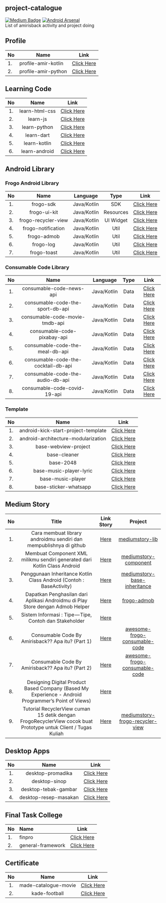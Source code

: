 ## project-catalogue
[![Medium Badge](https://img.shields.io/badge/-faisalamircs-black?style=flat-square&logo=Medium&logoColor=white&link=https://medium.com/@fiqryq)](https://medium.com/@faisalamircs)
[![Android Arsenal](https://img.shields.io/badge/Android%20Arsenal-amirisback-brightgreen.svg?style=flat-square)](https://android-arsenal.com/user/amirisback) <br>
List of amirisback activity and project doing

## Profile
| No  | Name                   | Link                                                            |
| --- | ---------------------- | --------------------------------------------------------------- |
| 1.  | profile-amir-kotlin    | [Click Here](https://github.com/amirisback/profile-amir-kotlin) |
| 2.  | profile-amir-python    | [Click Here](https://github.com/amirisback/profile-amir-python) |

## Learning Code
| No  | Name                | Link                                                                 |
|:---:|:-------------------:|:--------------------------------------------------------------------:|
| 1.  | learn-html-css      | [Click Here](https://github.com/amirisback/learn-html-css)           |
| 2.  | learn-js            | [Click Here](https://github.com/amirisback/learn-js)                 |
| 3.  | learn-python        | [Click Here](https://github.com/amirisback/learn-python)             |
| 4.  | learn-dart          | [Click Here](https://github.com/amirisback/learn-dart)               |
| 5.  | learn-kotlin        | [Click Here](https://github.com/amirisback/learn-kotlin)             |
| 6.  | learn-android       | [Click Here](https://github.com/amirisback/learn-android-playground) |

## Android Library

### Frogo Android Library
| No  | Name                | Language    | Type      | Link                                                            |
|:---:|:-------------------:|:-----------:|:---------:|:---------------------------------------------------------------:|
| 1.  | frogo-sdk           | Java/Kotlin | SDK       | [Click Here](https://github.com/amirisback/frogo-sdk)           |
| 2.  | frogo-ui-kit        | Java/Kotlin | Resources | [Click Here](https://github.com/amirisback/frogo-ui-kit)        |
| 3.  | frogo-recycler-view | Java/Kotlin | UI Widget | [Click Here](https://github.com/amirisback/frogo-recycler-view) |
| 4.  | frogo-notification  | Java/Kotlin | Util      | [Click Here](https://github.com/amirisback/frogo-notification)  |
| 5.  | frogo-admob         | Java/Kotlin | Util      | [Click Here](https://github.com/amirisback/frogo-admob-helper)  |
| 6.  | frogo-log           | Java/Kotlin | Util      | [Click Here](https://github.com/amirisback/frogo-log)           |
| 7.  | frogo-toast         | Java/Kotlin | Util      | [Click Here](https://github.com/amirisback/frogo-toast)         |

### Consumable Code Library
| No  | Name                                | Language    | Type | Link                                                                            |
|:---:|:-----------------------------------:|:-----------:|:----:|:-------------------------------------------------------------------------------:|
| 1.  | consumable-code-news-api            | Java/Kotlin | Data | [Click Here](https://github.com/amirisback/consumable-code-news-api)            |
| 2.  | consumable-code-the-sport-db-api    | Java/Kotlin | Data | [Click Here](https://github.com/amirisback/consumable-code-the-sport-db-api)    |
| 3.  | consumable-code-movie-tmdb-api      | Java/Kotlin | Data | [Click Here](https://github.com/amirisback/consumable-code-movie-tmdb-api)      |
| 4.  | consumable-code-pixabay-api         | Java/Kotlin | Data | [Click Here](https://github.com/amirisback/consumable-code-pixabay-api)         |
| 5.  | consumable-code-the-meal-db-api     | Java/Kotlin | Data | [Click Here](https://github.com/amirisback/consumable-code-the-meal-db-api)     |
| 6.  | consumable-code-the-cocktail-db-api | Java/Kotlin | Data | [Click Here](https://github.com/amirisback/consumable-code-the-cocktail-db-api) |
| 7.  | consumable-code-the-audio-db-api    | Java/Kotlin | Data | [Click Here](https://github.com/amirisback/consumable-code-the-audio-db-api)    |
| 8.  | consumable-code-covid-19-api        | Java/Kotlin | Data | [Click Here](https://github.com/amirisback/consumable-code-covid-19-api)        |

### Template
| No  | Name                                | Link                                                                            |
|:---:|:-----------------------------------:|:-------------------------------------------------------------------------------:|
| 1.  | android-kick-start-project-template | [Click Here](https://github.com/amirisback/android-kick-start-project-template) |
| 2.  | android-architecture-modularization | [Click Here](https://github.com/amirisback/android-architecture-modularization) |
| 3.  | base-webview-project                | [Click Here](https://github.com/amirisback/base-webview-project)                |
| 4.  | base-cleaner                        | [Click Here](https://github.com/amirisback/base-cleaner)                        |
| 5.  | base-2048                           | [Click Here](https://github.com/amirisback/base-2048)                           |
| 6.  | base-music-player-lyric             | [Click Here](https://github.com/amirisback/base-music-player-lyric)             |
| 7.  | base-music-player                   | [Click Here](https://github.com/amirisback/base-music-player)                   |
| 8.  | base-sticker-whatsapp               | [Click Here](https://github.com/amirisback/base-sticker-whatsapp)               |

## Medium Story
| No  | Title                                | Link Story       | Project      |
|:---:|:------------------------------------:|:----------------:|:------------:|
| 1.  | Cara membuat library androidmu sendiri dan mempublishnya di github | [Here](https://faisalamircs.medium.com/cara-membuat-library-androidmu-sendiri-dan-mempublishnya-di-github-38fe042035ef) | [mediumstory-lib](https://github.com/amirisback/mediumstory-lib) |
| 2.  | Membuat Component XML milikmu sendiri generated dari Kotlin Class Android | [Here](https://faisalamircs.medium.com/membuat-component-xml-milikmu-sendiri-generated-dari-kotlin-class-android-bc1a37a46814) | [mediumstory-component](https://github.com/amirisback/mediumstory-component) |
| 3.  | Penggunaan Inheritance Kotlin Class Android (Contoh : BaseActivity) | [Here](https://faisalamircs.medium.com/penggunaan-inheritance-kotlin-class-android-contoh-baseactivity-a103b44c00e4) | [mediumstory-base-inheritance](https://github.com/amirisback/mediumstory-base-inheritance) |
| 4.  | Dapatkan Penghasilan dari Aplikasi Androidmu di Play Store dengan Admob Helper | [Here](https://faisalamircs.medium.com/dapatkan-penghasilan-dari-aplikasi-androidmu-di-play-store-dengan-admob-helper-f21288de5071) | [frogo-admob](https://github.com/amirisback/frogo-admob) |
| 5.  | Sistem Informasi : Tipe — Tipe, Contoh dan Stakeholder | [Here](https://faisalamircs.medium.com/sistem-informasi-tipe-tipe-contoh-dan-stakeholder-5126a8d297f) |  |
| 6.  | Consumable Code By Amirisback?? Apa itu? (Part 1) | [Here](https://faisalamircs.medium.com/consumable-code-by-amirisback-apa-itu-part-1-188627d559c0) | [awesome-frogo-consumable-code](https://github.com/amirisback/awesome-frogo-consumable-code) |
| 7.  | Consumable Code By Amirisback?? Apa itu? (Part 2) | [Here](https://faisalamircs.medium.com/consumable-code-by-amirisback-apa-itu-part-2-7d95b258c7a5) | [awesome-frogo-consumable-code](https://github.com/amirisback/awesome-frogo-consumable-code) |
| 8.  | Designing Digital Product Based Company (Based My Experience - Android Programmer’s Point of Views) | [Here](https://faisalamircs.medium.com/designing-digital-product-based-company-based-my-experience-android-programmers-point-of-views-390acf9c4efb) | |
| 9.  | Tutorial RecyclerView cuman 15 detik dengan FrogoRecyclerView cocok buat Prototype untuk Client / Tugas Kuliah | [Here](https://faisalamircs.medium.com/tutorial-recyclerview-cuman-15-detik-dengan-frogorecyclerview-cocok-buat-prototype-untuk-client-ad03b1af907e) | [mediumstory-frogo-recycler-view](https://github.com/amirisback/mediumstory-frogo-recycler-view) |

## Desktop Apps
| No  | Name                    | Link                                                               |
|:---:|:-----------------------:|:------------------------------------------------------------------:|
| 1.  | desktop-promadika       | [Click Here](https://github.com/amirisback/desktop-promadika)      |
| 2.  | desktop-sinop           | [Click Here](https://github.com/amirisback/desktop-sinop)          |
| 3.  | desktop-tebak-gambar    | [Click Here](https://github.com/amirisback/desktop-tebak-gambar)   |
| 4.  | desktop-resep-masakan   | [Click Here](https://github.com/amirisback/desktop-resep-masakan)  |

## Final Task College
| No  | Name                | Link                                                               |
|:--- |:------------------- |:------------------------------------------------------------------:|
| 1.  | finpro              | [Click Here](https://github.com/amirisback/Finpro-PA-D3IF-Telkom)  |
| 2.  | general-framework   | [Click Here](https://github.com/amirisback/general-framework)      |

## Certificate
| No  | Name                 | Link                                                               |
|:---:|:--------------------:|:------------------------------------------------------------------:|
| 1.  | made-catalogue-movie | [Click Here](https://github.com/amirisback/made-catalogue-movie)   |
| 2.  | kade-football        | [Click Here](https://github.com/amirisback/kade-football)          |
